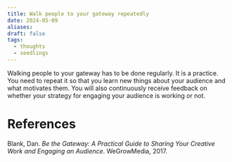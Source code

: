 ```yaml
---
title: Walk people to your gateway repeatedly
date: 2024-05-09
aliases: 
draft: false
tags:
  - thoughts
  - seedlings
---
```

Walking people to your gateway has to be done regularly. It is a practice. You need to repeat it so that you learn new things about your audience and what motivates them. You will also continuously receive feedback on whether your strategy for engaging your audience is working or not.

# References

Blank, Dan. _Be the Gateway: A Practical Guide to Sharing Your Creative Work and Engaging an Audience_. WeGrowMedia, 2017.